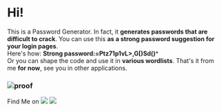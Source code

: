  # Hi! 
 This is a Password Generator. In fact, it **generates passwords that are difficult to crack**.
 You can use this **as a strong password suggestion for your login pages**.  
 Here's how: <b class="text-danger">Strong password:=Ptz71p1vL>,G[)Sd()^</b><span class="text-light bg-black" id="OutputRew"></span>        
 Or you can shape the code and use it in **various wordlists**.
 That's it from me **for now**, see you in other applications.
 
 ### ![proof](https://github.com/user-attachments/assets/0b6707e1-8d52-4edd-9753-ebe4e57c284d)

Find Me on
  <a href="https://linktr.ee/Mass4cre_P0int" target="_blank"><img src="https://img.shields.io/badge/Socials-grey?style=for-the-badge&logo=linktree"></a>
  <a href="https://github.com/ruaorj" target="_blank"><img src="https://img.shields.io/badge/Github-blue?style=for-the-badge&logo=github"></a>
